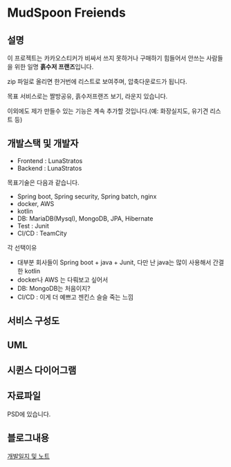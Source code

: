 # MudSpoon Freiends

## 설명

이 프로젝트는 카카오스티커가 비싸서 쓰지 못하거나 구매하기 힘들어서 안쓰는 사람들을 위한 일명 **흙수저 프랜즈**입니다. 

zip 파일로 올리면 한거번에 리스트로 보여주며, 압축다운로드가 됩니다.

목표 서비스로는 짤방공유, 흙수저프랜즈 보기, 라운지 있습니다. 

이외에도 제가 만들수 있는 기능은 계속 추가할 것입니다.(예: 화장실지도, 유기견 리스트 등)

## 개발스택 및 개발자

- Frontend : LunaStratos
- Backend : LunaStratos

목표기술은 다음과 같습니다.
 - Spring boot, Spring security, Spring batch, nginx
 - docker, AWS
 - kotlin 
 - DB: MariaDB(Mysql), MongoDB, JPA, Hibernate
 - Test : Junit
 - CI/CD : TeamCity 


각 선택이유
 - 대부분 회사들이 Spring boot + java + Junit, 다만 난 java는 많이 사용해서 간결한 kotlin
 - docker나 AWS 는 다뤄보고 싶어서
 - DB: MongoDB는 처음이지?
 - CI/CD : 이게 더 예쁘고 젠킨스 슬슬 죽는 느낌


## 서비스 구성도

## UML

## 시퀸스 다이어그램

## 자료파일

PSD에 있습니다.

## 블로그내용

<A href="https://stratosphere.tistory.com/category/%EC%82%AC%EC%9D%B4%EB%93%9C%20%ED%94%84%EB%A1%9C%EC%A0%9D%ED%8A%B8/Beyrouth.Plan"> 개발일지 및 노트</A>

